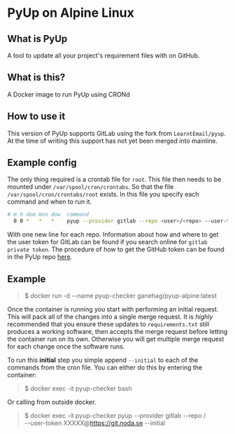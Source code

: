 # PyUp on Alpine Linux

## What is PyUp
A tool to update all your project's requirement files with on GitHub.

## What is this?
A Docker image to run PyUp using CRONd

## How to use it
This version of PyUp supports GitLab using the fork from `LearntEmail/pyup`.
At the time of writing this support has not yet been merged into mainline.

## Example config
The only thing required is a crontab file for `root`. This file then needs to
be mounted under `/var/spool/cron/crontabs`. So that the file 
`/var/spool/cron/crontabs/root` exists. In this file you specify each command
and when to run it.

```bash
# m h dom mon dow  command
  0 0 *   *   *    pyup --provider gitlab --repo <user>/<repo> --user-token XXXXXXXXXXXXX@https://gitlab.com
```

With one new line for each repo. Information about how and where to get the
user token for GitLab can be found if you search online for `gitlab private token`. The
procedure of how to get the GitHub token can be found in the PyUp repo 
[here](https://github.com/pyupio/pyup).

## Example

> $ docker run -d --name pyup-checker ganehag/pyup-alpine:latest

Once the container is running you start with performing an initial request. This will pack
all of the changes into a single merge request. It is *highly* recommended that you ensure
these updates to `requirements.txt` still produces a working software, then accepts the
merge request before letting the container run on its own. Otherwise you will get multiple
merge request for each change once the software runs.

To run this **initial** step you simple append `--initial` to each of the commands from
the cron file. You can either do this by entering the container:

> $ docker exec -it pyup-checker bash

Or calling from outside docker.

> $ docker exec -it pyup-checker pyup --provider gitlab --repo <user>/<repo> \
>   --user-token XXXXX@https://git.noda.se --initial
